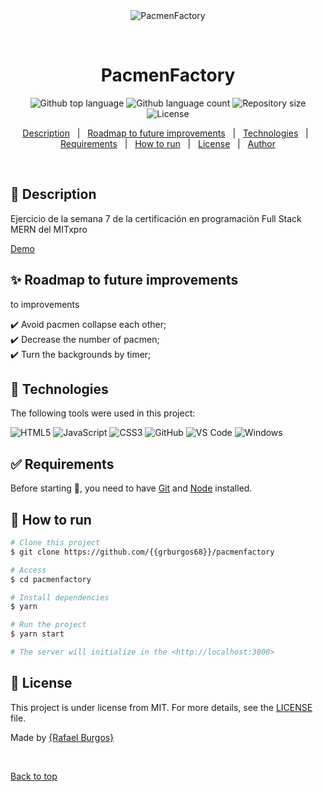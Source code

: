 <div align="center" id="top"> 
  <img src="./.github/app.gif" alt="PacmenFactory" />

  &#xa0;

  <!-- <a href="https://pacmenfactory.netlify.app">Demo</a> -->
</div>

<h1 align="center">PacmenFactory</h1>

<p align="center">
  <img alt="Github top language" src="https://img.shields.io/github/languages/top/{{grburgos68}}/pacmenfactory?color=56BEB8">

  <img alt="Github language count" src="https://img.shields.io/github/languages/count/{{grburgos68}}/pacmenfactory?color=56BEB8">

  <img alt="Repository size" src="https://img.shields.io/github/repo-size/{{grburgos68}}/pacmenfactory?color=56BEB8">

  <img alt="License" src="https://img.shields.io/github/license/{{grburgos68}}/pacmenfactory?color=56BEB8">

  <!-- <img alt="Github issues" src="https://img.shields.io/github/issues/{{grburgos68}}/pacmenfactory?color=56BEB8" /> -->

  <!-- <img alt="Github forks" src="https://img.shields.io/github/forks/{{grburgos68}}/pacmenfactory?color=56BEB8" /> -->

  <!-- <img alt="Github stars" src="https://img.shields.io/github/stars/{{grburgos68}}/pacmenfactory?color=56BEB8" /> -->
</p>

<!-- Status -->

<!-- <h4 align="center"> 
	🚧  PacmenFactory 🚀 Under construction...  🚧
</h4> 

<hr> -->

<p align="center">
  <a href="#dart-description">Description</a> &#xa0; | &#xa0; 
  <a href="#sparkles-roadmap-to-future-improvements">Roadmap to future improvements</a> &#xa0; | &#xa0;
  <a href="#rocket-technologies">Technologies</a> &#xa0; | &#xa0;
  <a href="#white_check_mark-requirements">Requirements</a> &#xa0; | &#xa0;
  <a href="#checkered_flag-how-to-run">How to run</a> &#xa0; | &#xa0;
  <a href="#memo-license">License</a> &#xa0; | &#xa0;
  <a href="https://github.com/{{grburgos68}}" target="_blank">Author</a>
</p>

<br>

## :dart: Description ##

Ejercicio de la semana 7 de la certificación en programaciòn Full Stack MERN del MITxpro

[Demo](https://grburgos68.github.io/PacmenFactory/)

## :sparkles: Roadmap to future improvements ##

to improvements
		  
:heavy_check_mark: Avoid pacmen collapse each other;\
:heavy_check_mark: Decrease the number of pacmen;\
:heavy_check_mark: Turn the backgrounds by timer;

## :rocket: Technologies ##

The following tools were used in this project:

![HTML5](https://img.shields.io/badge/-HTML5-000000?style=flat&logo=html5)
![JavaScript](https://img.shields.io/badge/-JavaScript-000000?style=flat&logo=javascript)
![CSS3](https://img.shields.io/badge/-CSS3-%231572B6?style=flat-square&logo=css3)
![GitHub](https://img.shields.io/badge/-GitHub-181717?style=flat-square&logo=github)
![VS Code](http://img.shields.io/badge/-VS%20Code-007ACC?style=flat-square&logo=visual-studio-code&logoColor=ffffff)
![Windows](http://img.shields.io/badge/-Windows-0078D6?style=flat-square&logo=windows&logoColor=ffffff)

## :white_check_mark: Requirements ##

Before starting :checkered_flag:, you need to have [Git](https://git-scm.com) and [Node](https://nodejs.org/en/) installed.

## :checkered_flag: How to run ##

```bash
# Clone this project
$ git clone https://github.com/{{grburgos68}}/pacmenfactory

# Access
$ cd pacmenfactory

# Install dependencies
$ yarn

# Run the project
$ yarn start

# The server will initialize in the <http://localhost:3000>
```

## :memo: License ##

This project is under license from MIT. For more details, see the [LICENSE](LICENSE.md) file.




Made  by <a href="https://github.com/{{grburgos68}}" target="_blank">{Rafael Burgos}</a>

&#xa0;

<a href="#top">Back to top</a>

